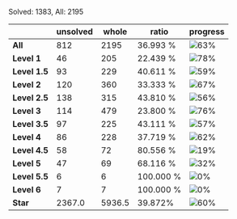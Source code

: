 Solved: 1383, All: 2195

| |unsolved|whole|ratio|progress|
|----|----|----|----|----|
|**All**| 812 | 2195 | 36.993 %| ![63%](https://progress-bar.dev/63?title=All) |
|**Level 1**| 46 | 205 | 22.439 %| ![78%](https://progress-bar.dev/78?title=Level+1++)|
|**Level 1.5**| 93 | 229 | 40.611 %| ![59%](https://progress-bar.dev/59?title=Level+1.5)|
|**Level 2**| 120 | 360 | 33.333 %| ![67%](https://progress-bar.dev/67?title=Level+2++)|
|**Level 2.5**| 138 | 315 | 43.810 %| ![56%](https://progress-bar.dev/56?title=Level+2.5)|
|**Level 3**| 114 | 479 | 23.800 %| ![76%](https://progress-bar.dev/76?title=Level+3++)|
|**Level 3.5**| 97 | 225 | 43.111 %| ![57%](https://progress-bar.dev/57?title=Level+3.5)|
|**Level 4**| 86 | 228 | 37.719 %| ![62%](https://progress-bar.dev/62?title=Level+4++)|
|**Level 4.5**| 58 | 72 | 80.556 %| ![19%](https://progress-bar.dev/19?title=Level+4.5)|
|**Level 5**| 47 | 69 | 68.116 %| ![32%](https://progress-bar.dev/32?title=Level+5++)|
|**Level 5.5**| 6 | 6 | 100.000 %| ![0%](https://progress-bar.dev/0?title=Level+5.5)|
|**Level 6**| 7 | 7 | 100.000 %| ![0%](https://progress-bar.dev/0?title=Level+6++)|
|**Star**|2367.0 | 5936.5 |39.872%| ![60%](https://progress-bar.dev/60?title=Star) |
